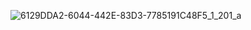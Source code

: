 ![6129DDA2-6044-442E-83D3-7785191C48F5_1_201_a](https://github.com/user-attachments/assets/9b4957d5-64d8-465d-afd7-172251c208a0)
